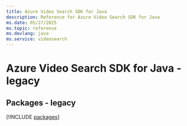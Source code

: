 ```yaml
---
title: Azure Video Search SDK for Java
description: Reference for Azure Video Search SDK for Java
ms.date: 05/27/2025
ms.topic: reference
ms.devlang: java
ms.service: videosearch
---
```

# Azure Video Search SDK for Java - legacy
## Packages - legacy
[!INCLUDE [packages](video-search-index.md)]